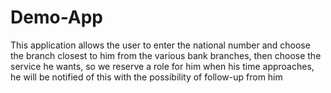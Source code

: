 # Demo-App
This application allows the user to enter the national number and choose the branch closest to him from the various bank branches, then choose the service he wants, so we reserve a role for him when his time approaches, he will be notified of this with the possibility of follow-up from him
